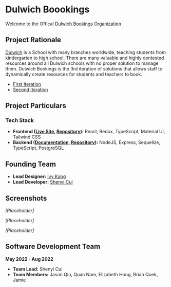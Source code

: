 # Dulwich Boookings
Welcome to the Offical [Dulwich Bookings Organization](https://www.ivykang.com/uiux/dcb-bookings)

## Project Rationale
[Dulwich](https://www.dulwich.org/) is a School with many branches worldwide, teaching students from kindergarten to high school. There are many valuable and highly contested resources around all Dulwich schools with no proper solution to manage them. Dulwich Bookings is the 3rd iteration of solutions that allows staff to dynamically create resources for students and teachers to book.
* [First Iteration](https://se21bookings.github.io/)
* [Second Iteration](https://shenyicui.github.io/dcbbookings)

## Project Particulars
### Tech Stack
* **Frontend ([Live Site](), [Repository]()):** React, Redux, TypeScript, Material UI, Tailwind CSS
* **Backend ([Documentation](), [Repository]()):** NodeJS, Express, Sequelize, TypeScript, PostgreSQL

## Founding Team
* **Lead Designer:** [Ivy Kang](https://www.ivykang.com/)
* **Lead Developer:** [Shenyi Cui](https://github.com/ShenyiCui)

## Screenshots
_\[Placeholder\]_

_\[Placeholder\]_

_\[Placeholder\]_

## Software Development Team
**May 2022 - Aug 2022**
* **Team Lead:** Shenyi Cui
* **Team Members:** Jason Qiu, Quan Nam, Elizabeth Hong, Brian Quek, Jamie
